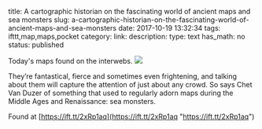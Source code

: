 title: A cartographic historian on the fascinating world of ancient maps and sea monsters
slug: a-cartographic-historian-on-the-fascinating-world-of-ancient-maps-and-sea-monsters
date: 2017-10-19 13:32:34
tags: ifttt,map,maps,pocket
category: 
link: 
description: 
type: text
has_math: no
status: published

Today's maps found on the interwebs. ![](https://ift.tt/eA8V8J)  
  

They’re fantastical, fierce and sometimes even frightening, and talking about them will capture the attention of just about any crowd. So says Chet Van Duzer of something that used to regularly adorn maps during the Middle Ages and Renaissance: sea monsters.  
  

Found at [https://ift.tt/2xRp1aq](https://ift.tt/2xRp1aq "https://ift.tt/2xRp1aq")



